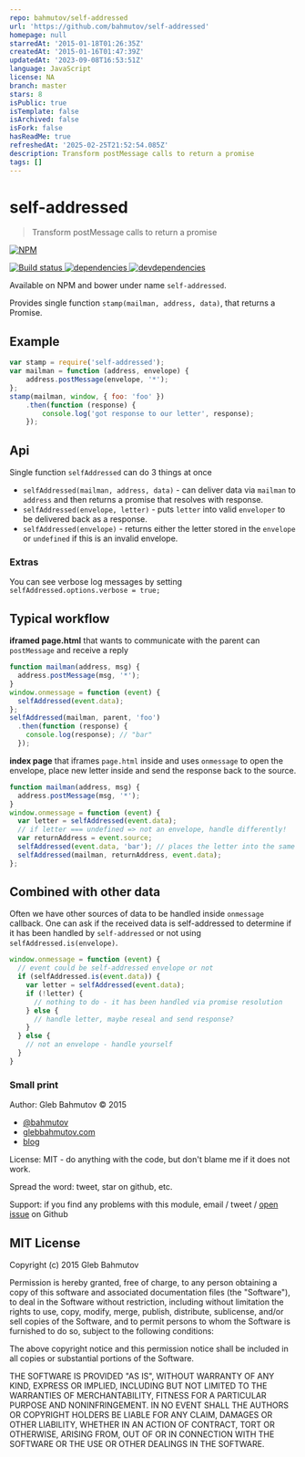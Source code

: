 ```yaml
---
repo: bahmutov/self-addressed
url: 'https://github.com/bahmutov/self-addressed'
homepage: null
starredAt: '2015-01-18T01:26:35Z'
createdAt: '2015-01-16T01:47:39Z'
updatedAt: '2023-09-08T16:53:51Z'
language: JavaScript
license: NA
branch: master
stars: 8
isPublic: true
isTemplate: false
isArchived: false
isFork: false
hasReadMe: true
refreshedAt: '2025-02-25T21:52:54.085Z'
description: Transform postMessage calls to return a promise
tags: []
---
```


# self-addressed

> Transform postMessage calls to return a promise

[![NPM][self-addressed-icon] ][self-addressed-url]

[![Build status][self-addressed-ci-image] ][self-addressed-ci-url]
[![dependencies][self-addressed-dependencies-image] ][self-addressed-dependencies-url]
[![devdependencies][self-addressed-devdependencies-image] ][self-addressed-devdependencies-url]

Available on NPM and bower under name `self-addressed`.

Provides single function `stamp(mailman, address, data)`, that returns a Promise.

## Example

```js
var stamp = require('self-addressed');
var mailman = function (address, envelope) {
    address.postMessage(envelope, '*');
};
stamp(mailman, window, { foo: 'foo' })
    .then(function (response) {
        console.log('got response to our letter', response);
    });
```

## Api

Single function `selfAddressed` can do 3 things at once

* `selfAddressed(mailman, address, data)` - can deliver data via `mailman` to `address` and then
returns a promise that resolves with response.
* `selfAddressed(envelope, letter)` - puts `letter` into valid `enveloper` to be delivered back as 
a response.
* `selfAddressed(envelope)` - returns either the letter stored in the `envelope` or `undefined` if this
is an invalid envelope.

### Extras

You can see verbose log messages by setting `selfAddressed.options.verbose = true;`

## Typical workflow

**iframed page.html** that wants to communicate with the parent can `postMessage` and receive a reply

```js
function mailman(address, msg) {
  address.postMessage(msg, '*');
}
window.onmessage = function (event) {
  selfAddressed(event.data);
};
selfAddressed(mailman, parent, 'foo')
  .then(function (response) {
    console.log(response); // "bar"
  });
```

**index page** that iframes `page.html` inside and uses `onmessage` to open the envelope,
place new letter inside and send the response back to the source.

```js
function mailman(address, msg) {
  address.postMessage(msg, '*');
}
window.onmessage = function (event) {
  var letter = selfAddressed(event.data);
  // if letter === undefined => not an envelope, handle differently!
  var returnAddress = event.source;
  selfAddressed(event.data, 'bar'); // places the letter into the same envelope
  selfAddressed(mailman, returnAddress, event.data);
};
```

## Combined with other data

Often we have other sources of data to be handled inside `onmessage` callback.
One can ask if the received data is self-addressed to determine if it has been handled
by `self-addressed` or not using `selfAddressed.is(envelope)`.

```js
window.onmessage = function (event) {
  // event could be self-addressed envelope or not
  if (selfAddressed.is(event.data)) {
    var letter = selfAddressed(event.data);
    if (!letter) {
      // nothing to do - it has been handled via promise resolution
    } else {
      // handle letter, maybe reseal and send response?
    }
  } else {
    // not an envelope - handle yourself
  }
}
```

### Small print

Author: Gleb Bahmutov &copy; 2015

* [@bahmutov](https://twitter.com/bahmutov)
* [glebbahmutov.com](http://glebbahmutov.com)
* [blog](http://bahmutov.calepin.co/)

License: MIT - do anything with the code, but don't blame me if it does not work.

Spread the word: tweet, star on github, etc.

Support: if you find any problems with this module, email / tweet /
[open issue](https://github.com/bahmutov/self-addressed/issues) on Github

## MIT License

Copyright (c) 2015 Gleb Bahmutov

Permission is hereby granted, free of charge, to any person
obtaining a copy of this software and associated documentation
files (the "Software"), to deal in the Software without
restriction, including without limitation the rights to use,
copy, modify, merge, publish, distribute, sublicense, and/or sell
copies of the Software, and to permit persons to whom the
Software is furnished to do so, subject to the following
conditions:

The above copyright notice and this permission notice shall be
included in all copies or substantial portions of the Software.

THE SOFTWARE IS PROVIDED "AS IS", WITHOUT WARRANTY OF ANY KIND,
EXPRESS OR IMPLIED, INCLUDING BUT NOT LIMITED TO THE WARRANTIES
OF MERCHANTABILITY, FITNESS FOR A PARTICULAR PURPOSE AND
NONINFRINGEMENT. IN NO EVENT SHALL THE AUTHORS OR COPYRIGHT
HOLDERS BE LIABLE FOR ANY CLAIM, DAMAGES OR OTHER LIABILITY,
WHETHER IN AN ACTION OF CONTRACT, TORT OR OTHERWISE, ARISING
FROM, OUT OF OR IN CONNECTION WITH THE SOFTWARE OR THE USE OR
OTHER DEALINGS IN THE SOFTWARE.

[self-addressed-icon]: https://nodei.co/npm/self-addressed.png?downloads=true
[self-addressed-url]: https://npmjs.org/package/self-addressed
[self-addressed-ci-image]: https://travis-ci.org/bahmutov/self-addressed.png?branch=master
[self-addressed-ci-url]: https://travis-ci.org/bahmutov/self-addressed
[self-addressed-dependencies-image]: https://david-dm.org/bahmutov/self-addressed.png
[self-addressed-dependencies-url]: https://david-dm.org/bahmutov/self-addressed
[self-addressed-devdependencies-image]: https://david-dm.org/bahmutov/self-addressed/dev-status.png
[self-addressed-devdependencies-url]: https://david-dm.org/bahmutov/self-addressed#info=devDependencies
